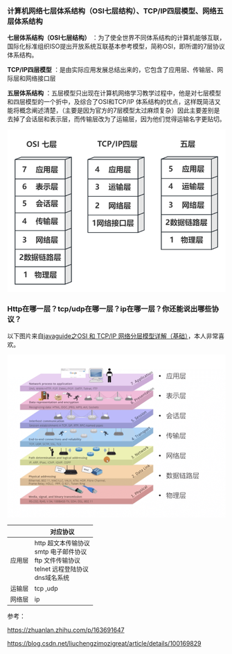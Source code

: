 ### 计算机网络七层体系结构（OSI七层结构）、TCP/IP四层模型、网络五层体系结构

 **七层体系结构（OSI七层结构）** ：为了使全世界不同体系结构的计算机能够互联，国际化标准组织ISO提出开放系统互联基本参考模型，简称OSI，即所谓的7层协议体系结构。

 **TCP/IP四层模型** ：是由实际应用发展总结出来的，它包含了应用层、传输层、网际层和网络接口层

 **五层体系结构** ：五层模型只出现在计算机网络学习教学过程中，他是对七层模型和四层模型的一个折中，及综合了OSI和TCP/IP 体系结构的优点，这样既简洁又能将概念阐述清楚，（主要是因为官方的7层模型太过麻烦复杂）因此主要差别是去掉了会话层和表示层，而传输层改为了运输层，因为他们觉得运输名字更贴切。
 
 ![输入图片说明](network.png)
 
### Http在哪一层？tcp/udp在哪一层？ip在哪一层？你还能说出哪些协议？

以下图片来自[javaguide之OSI 和 TCP/IP 网络分层模型详解（基础）](https://javaguide.cn/cs-basics/network/osi&tcp-ip-model.html)，本人非常喜欢。

![输入图片说明](image.png) 

|     | 对应协议                     |
|-----|--------------------------|
| 应用层 | http 超文本传输协议 <br> smtp 电子邮件协议 <br> ftp 文件传输协议 <br> telnet 远程登陆协议<br> dns域名系统 |
| 运输层 | tcp ,udp                  |
| 网络层 | ip                       |




参考：

https://zhuanlan.zhihu.com/p/163691647

https://blog.csdn.net/liuchengzimozigreat/article/details/100169829